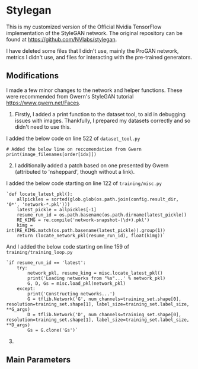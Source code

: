 # Stylegan
This is my customized version of the Official Nvidia TensorFlow implementation of the StyleGAN network. The original repository can be found at https://github.com/NVlabs/stylegan.

I have deleted some files that I didn't use, mainly the ProGAN network, metrics I didn't use, and files for interacting with the pre-trained generators.

## Modifications
I made a few minor changes to the network and helper functions.
These were recommended from Gwern's StyleGAN tutorial https://www.gwern.net/Faces.

1. Firstly, I added a print function to the dataset tool, to aid in debugging issues with images. Thankfully, I prepared my datasets correctly and so didn't need to use this.

  I added the below code on line 522 of `dataset_tool.py`

  `# Added the below line on reccomendation from Gwern
    print(image_filenames[order[idx]])`

2. I additionally added a patch based on one presented by Gwern (attributed to 'nsheppard', though without a link).

  I added the below code starting on line 122 of `training/misc.py`

    `def locate_latest_pkl():
        allpickles = sorted(glob.glob(os.path.join(config.result_dir, '0*', 'network-*.pkl')))
        latest_pickle = allpickles[-1]
        resume_run_id = os.path.basename(os.path.dirname(latest_pickle))
        RE_KIMG = re.compile('network-snapshot-(\d+).pkl')
        kimg = int(RE_KIMG.match(os.path.basename(latest_pickle)).group(1))
        return (locate_network_pkl(resume_run_id), float(kimg))`

  And I added the below code starting on line 159 of `training/training_loop.py`

    `if resume_run_id == 'latest':
        try:
            network_pkl, resume_kimg = misc.locate_latest_pkl()
            print('Loading networks from "%s"...' % network_pkl)
            G, D, Gs = misc.load_pkl(network_pkl)
        except:
            print('Constructing networks...')
            G = tflib.Network('G', num_channels=training_set.shape[0], resolution=training_set.shape[1], label_size=training_set.label_size, **G_args)
            D = tflib.Network('D', num_channels=training_set.shape[0], resolution=training_set.shape[1], label_size=training_set.label_size, **D_args)
            Gs = G.clone('Gs')`

3.





## Main Parameters
